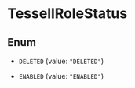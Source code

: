 

# TessellRoleStatus

## Enum


* `DELETED` (value: `"DELETED"`)

* `ENABLED` (value: `"ENABLED"`)



